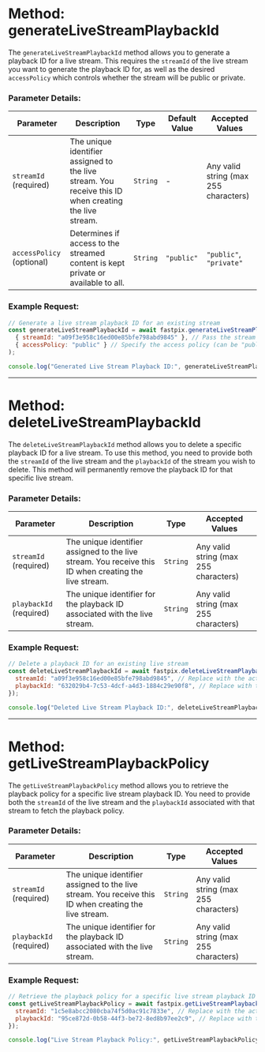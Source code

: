 # Method: generateLiveStreamPlaybackId

The `generateLiveStreamPlaybackId` method allows you to generate a playback ID for a live stream. This requires the `streamId` of the live stream you want to generate the playback ID for, as well as the desired `accessPolicy` which controls whether the stream will be public or private.

### Parameter Details:

| **Parameter**             | **Description**                                                                                       | **Type** | **Default Value** | **Accepted Values**                   |
| ------------------------- | ----------------------------------------------------------------------------------------------------- | -------- | ----------------- | ------------------------------------- |
| `streamId` (required)     | The unique identifier assigned to the live stream. You receive this ID when creating the live stream. | `String` | -                 | Any valid string (max 255 characters) |
| `accessPolicy` (optional) | Determines if access to the streamed content is kept private or available to all.                     | `String` | `"public"`        | `"public"`, `"private"`               |

### Example Request:

```javascript
// Generate a live stream playback ID for an existing stream
const generateLiveStreamPlaybackId = await fastpix.generateLiveStreamPlaybackId(
  { streamId: "a09f3e958c16ed00e85bfe798abd9845" }, // Pass the stream ID for which the playback ID is to be generated
  { accessPolicy: "public" } // Specify the access policy (can be "public" or "private")
);

console.log("Generated Live Stream Playback ID:", generateLiveStreamPlaybackId);
```

---

# Method: deleteLiveStreamPlaybackId

The `deleteLiveStreamPlaybackId` method allows you to delete a specific playback ID for a live stream. To use this method, you need to provide both the `streamId` of the live stream and the `playbackId` of the stream you wish to delete. This method will permanently remove the playback ID for that specific live stream.

### Parameter Details:

| **Parameter**           | **Description**                                                                                       | **Type** | **Accepted Values**                   |
| ----------------------- | ----------------------------------------------------------------------------------------------------- | -------- | ------------------------------------- |
| `streamId` (required)   | The unique identifier assigned to the live stream. You receive this ID when creating the live stream. | `String` | Any valid string (max 255 characters) |
| `playbackId` (required) | The unique identifier for the playback ID associated with the live stream.                            | `String` | Any valid string (max 255 characters) |

### Example Request:

```javascript
// Delete a playback ID for an existing live stream
const deleteLiveStreamPlaybackId = await fastpix.deleteLiveStreamPlaybackId({
  streamId: "a09f3e958c16ed00e85bfe798abd9845", // Replace with the actual stream ID
  playbackId: "632029b4-7c53-4dcf-a4d3-1884c29e90f8", // Replace with the actual playback ID
});

console.log("Deleted Live Stream Playback ID:", deleteLiveStreamPlaybackId);
```

---

# Method: getLiveStreamPlaybackPolicy

The `getLiveStreamPlaybackPolicy` method allows you to retrieve the playback policy for a specific live stream playback ID. You need to provide both the `streamId` of the live stream and the `playbackId` associated with that stream to fetch the playback policy.

### Parameter Details:

| **Parameter**           | **Description**                                                                                       | **Type** | **Accepted Values**                   |
| ----------------------- | ----------------------------------------------------------------------------------------------------- | -------- | ------------------------------------- |
| `streamId` (required)   | The unique identifier assigned to the live stream. You receive this ID when creating the live stream. | `String` | Any valid string (max 255 characters) |
| `playbackId` (required) | The unique identifier for the playback ID associated with the live stream.                            | `String` | Any valid string (max 255 characters) |

### Example Request:

```javascript
// Retrieve the playback policy for a specific live stream playback ID
const getLiveStreamPlaybackPolicy = await fastpix.getLiveStreamPlaybackPolicy({
  streamId: "1c5e8abcc2080cba74f5d0ac91c7833e", // Replace with the actual stream ID
  playbackId: "95ce872d-0b58-44f3-be72-8ed8b97ee2c9", // Replace with the actual playback ID
});

console.log("Live Stream Playback Policy:", getLiveStreamPlaybackPolicy);
```
